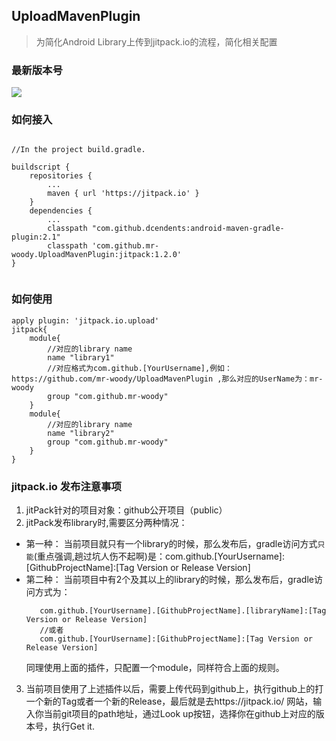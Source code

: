 ## UploadMavenPlugin

> 为简化Android Library上传到jitpack.io的流程，简化相关配置

### 最新版本号
 [![](https://jitpack.io/v/mr-woody/UploadMavenPlugin.svg)](https://jitpack.io/#mr-woody/UploadMavenPlugin)
### 如何接入

```

//In the project build.gradle.

buildscript {
    repositories {
        ...
        maven { url 'https://jitpack.io' }
    }
    dependencies {
        ...
        classpath "com.github.dcendents:android-maven-gradle-plugin:2.1"
        classpath 'com.github.mr-woody.UploadMavenPlugin:jitpack:1.2.0'
}


```


### 如何使用


```
apply plugin: 'jitpack.io.upload'
jitpack{
    module{
        //对应的library name
        name "library1"
        //对应格式为com.github.[YourUsername],例如：https://github.com/mr-woody/UploadMavenPlugin ,那么对应的UserName为：mr-woody
        group "com.github.mr-woody"
    }
    module{
        //对应的library name
        name "library2"
        group "com.github.mr-woody"
    }
}
```


### jitpack.io 发布注意事项
   
   1. jitPack针对的项目对象：github公开项目（public）
   2. jitPack发布library时,需要区分两种情况：
   * 第一种： 当前项目就只有一个library的时候，那么发布后，gradle访问方式`只能`(重点强调,趟过坑人伤不起啊)是：com.github.[YourUsername]:[GithubProjectName]:[Tag Version or Release Version]
   * 第二种： 当前项目中有2个及其以上的library的时候，那么发布后，gradle访问方式为：
        ```
           com.github.[YourUsername].[GithubProjectName].[libraryName]:[Tag Version or Release Version]
           //或者
           com.github.[YourUsername]:[GithubProjectName]:[Tag Version or Release Version]
        ```
      同理使用上面的插件，只配置一个module，同样符合上面的规则。
   3. 当前项目使用了上述插件以后，需要上传代码到github上，执行github上的打一个新的Tag或者一个新的Release，最后就是去https://jitpack.io/ 网站，输入你当前git项目的path地址，通过Look up按钮，选择你在github上对应的版本号，执行Get it.